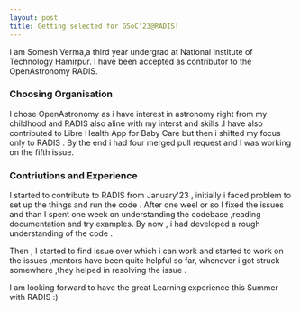 ```yaml
---
layout: post
title: Getting selected for GSoC'23@RADIS!
---
```



I am Somesh Verma,a third year undergrad at National Institute of Technology Hamirpur. I have been accepted as contributor to the OpenAstronomy  RADIS.

### Choosing Organisation 
I  chose OpenAstronomy as i have interest in astronomy right from my childhood and RADIS also aline with my interst and skills .I have also contributed to Libre Health App for Baby Care but then i shifted my focus  only to RADIS . By the end i had four merged pull request and I was working on the fifth issue.

### Contriutions and Experience 
I started to contribute to RADIS from January'23 , initially i faced problem to set up the things and run the code . After one weel or so I fixed the issues and than I spent one week on understanding the codebase ,reading documentation and try examples. By now , i had developed a rough understanding of the code .

Then , I started to find issue over which i can work and started to work on the issues ,mentors have been quite helpful so far, whenever i got struck somewhere ,they helped in resolving the issue .


I am looking forward to have the great Learning experience this Summer with RADIS :)

